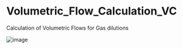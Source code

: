 # Volumetric_Flow_Calculation_VC
Calculation of Volumetric Flows for Gas dilutions

![image](https://github.com/NATRIST-0/Volumetric_Flow_Calculation/assets/167151443/ef7ebba6-7f6d-40b6-b92e-11949cc76da9)

